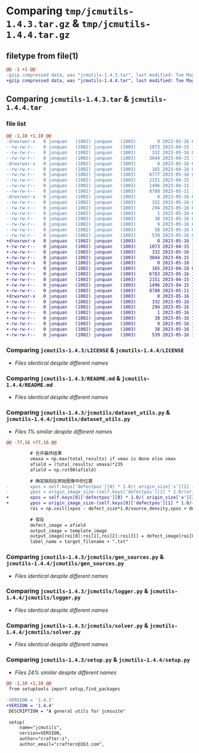 # Comparing `tmp/jcmutils-1.4.3.tar.gz` & `tmp/jcmutils-1.4.4.tar.gz`

## filetype from file(1)

```diff
@@ -1 +1 @@
-gzip compressed data, was "jcmutils-1.4.3.tar", last modified: Tue May 16 07:28:09 2023, max compression
+gzip compressed data, was "jcmutils-1.4.4.tar", last modified: Tue May 16 10:56:29 2023, max compression
```

## Comparing `jcmutils-1.4.3.tar` & `jcmutils-1.4.4.tar`

### file list

```diff
@@ -1,18 +1,18 @@
-drwxrwxr-x   0 junquan   (1002) junquan   (1003)        0 2023-05-16 07:28:09.165178 jcmutils-1.4.3/
--rw-rw-r--   0 junquan   (1002) junquan   (1003)     1073 2023-04-15 12:55:54.000000 jcmutils-1.4.3/LICENSE
--rw-rw-r--   0 junquan   (1002) junquan   (1003)      332 2023-05-16 07:28:09.165178 jcmutils-1.4.3/PKG-INFO
--rw-rw-r--   0 junquan   (1002) junquan   (1003)     3044 2023-04-15 12:55:54.000000 jcmutils-1.4.3/README.md
-drwxrwxr-x   0 junquan   (1002) junquan   (1003)        0 2023-05-16 07:28:09.165178 jcmutils-1.4.3/jcmutils/
--rw-rw-r--   0 junquan   (1002) junquan   (1003)      165 2023-04-18 07:48:21.000000 jcmutils-1.4.3/jcmutils/__init__.py
--rw-rw-r--   0 junquan   (1002) junquan   (1003)     6777 2023-05-16 07:27:18.000000 jcmutils-1.4.3/jcmutils/dataset_utils.py
--rw-rw-r--   0 junquan   (1002) junquan   (1003)     2151 2023-04-15 12:55:54.000000 jcmutils-1.4.3/jcmutils/gen_sources.py
--rw-rw-r--   0 junquan   (1002) junquan   (1003)     1496 2023-04-15 12:55:54.000000 jcmutils-1.4.3/jcmutils/logger.py
--rw-rw-r--   0 junquan   (1002) junquan   (1003)     8780 2023-05-11 10:05:05.000000 jcmutils-1.4.3/jcmutils/solver.py
-drwxrwxr-x   0 junquan   (1002) junquan   (1003)        0 2023-05-16 07:28:09.165178 jcmutils-1.4.3/jcmutils.egg-info/
--rw-rw-r--   0 junquan   (1002) junquan   (1003)      332 2023-05-16 07:28:09.000000 jcmutils-1.4.3/jcmutils.egg-info/PKG-INFO
--rw-rw-r--   0 junquan   (1002) junquan   (1003)      294 2023-05-16 07:28:09.000000 jcmutils-1.4.3/jcmutils.egg-info/SOURCES.txt
--rw-rw-r--   0 junquan   (1002) junquan   (1003)        1 2023-05-16 07:28:09.000000 jcmutils-1.4.3/jcmutils.egg-info/dependency_links.txt
--rw-rw-r--   0 junquan   (1002) junquan   (1003)       38 2023-05-16 07:28:09.000000 jcmutils-1.4.3/jcmutils.egg-info/requires.txt
--rw-rw-r--   0 junquan   (1002) junquan   (1003)        9 2023-05-16 07:28:09.000000 jcmutils-1.4.3/jcmutils.egg-info/top_level.txt
--rw-rw-r--   0 junquan   (1002) junquan   (1003)       38 2023-05-16 07:28:09.165178 jcmutils-1.4.3/setup.cfg
--rw-rw-r--   0 junquan   (1002) junquan   (1003)      539 2023-05-16 07:27:37.000000 jcmutils-1.4.3/setup.py
+drwxrwxr-x   0 junquan   (1002) junquan   (1003)        0 2023-05-16 10:56:29.145059 jcmutils-1.4.4/
+-rw-rw-r--   0 junquan   (1002) junquan   (1003)     1073 2023-04-15 12:55:54.000000 jcmutils-1.4.4/LICENSE
+-rw-rw-r--   0 junquan   (1002) junquan   (1003)      332 2023-05-16 10:56:29.145059 jcmutils-1.4.4/PKG-INFO
+-rw-rw-r--   0 junquan   (1002) junquan   (1003)     3044 2023-04-15 12:55:54.000000 jcmutils-1.4.4/README.md
+drwxrwxr-x   0 junquan   (1002) junquan   (1003)        0 2023-05-16 10:56:29.145059 jcmutils-1.4.4/jcmutils/
+-rw-rw-r--   0 junquan   (1002) junquan   (1003)      165 2023-04-18 07:48:21.000000 jcmutils-1.4.4/jcmutils/__init__.py
+-rw-rw-r--   0 junquan   (1002) junquan   (1003)     6783 2023-05-16 10:56:06.000000 jcmutils-1.4.4/jcmutils/dataset_utils.py
+-rw-rw-r--   0 junquan   (1002) junquan   (1003)     2151 2023-04-15 12:55:54.000000 jcmutils-1.4.4/jcmutils/gen_sources.py
+-rw-rw-r--   0 junquan   (1002) junquan   (1003)     1496 2023-04-15 12:55:54.000000 jcmutils-1.4.4/jcmutils/logger.py
+-rw-rw-r--   0 junquan   (1002) junquan   (1003)     8780 2023-05-11 10:05:05.000000 jcmutils-1.4.4/jcmutils/solver.py
+drwxrwxr-x   0 junquan   (1002) junquan   (1003)        0 2023-05-16 10:56:29.145059 jcmutils-1.4.4/jcmutils.egg-info/
+-rw-rw-r--   0 junquan   (1002) junquan   (1003)      332 2023-05-16 10:56:29.000000 jcmutils-1.4.4/jcmutils.egg-info/PKG-INFO
+-rw-rw-r--   0 junquan   (1002) junquan   (1003)      294 2023-05-16 10:56:29.000000 jcmutils-1.4.4/jcmutils.egg-info/SOURCES.txt
+-rw-rw-r--   0 junquan   (1002) junquan   (1003)        1 2023-05-16 10:56:29.000000 jcmutils-1.4.4/jcmutils.egg-info/dependency_links.txt
+-rw-rw-r--   0 junquan   (1002) junquan   (1003)       38 2023-05-16 10:56:29.000000 jcmutils-1.4.4/jcmutils.egg-info/requires.txt
+-rw-rw-r--   0 junquan   (1002) junquan   (1003)        9 2023-05-16 10:56:29.000000 jcmutils-1.4.4/jcmutils.egg-info/top_level.txt
+-rw-rw-r--   0 junquan   (1002) junquan   (1003)       38 2023-05-16 10:56:29.145059 jcmutils-1.4.4/setup.cfg
+-rw-rw-r--   0 junquan   (1002) junquan   (1003)      539 2023-05-16 10:56:12.000000 jcmutils-1.4.4/setup.py
```

### Comparing `jcmutils-1.4.3/LICENSE` & `jcmutils-1.4.4/LICENSE`

 * *Files identical despite different names*

### Comparing `jcmutils-1.4.3/README.md` & `jcmutils-1.4.4/README.md`

 * *Files identical despite different names*

### Comparing `jcmutils-1.4.3/jcmutils/dataset_utils.py` & `jcmutils-1.4.4/jcmutils/dataset_utils.py`

 * *Files 1% similar despite different names*

```diff
@@ -77,16 +77,16 @@
         
         # 合并最终结果
         vmaxa = np.max(total_results) if vmax is None else vmax
         afield = (total_results/ vmaxa)*235
         afield = np.rot90(afield)
 
         # 确定缺陷在原始图像中的位置
-        xpos = self.keys['defectpos'][0] * 1.0/( origin_size['x'][1] - origin_size['x'][0]) * origin_image_size[0]
-        ypos = origin_image_size-(self.keys['defectpos'][1] * 1.0/(origin_size['y'][1] - origin_size['y'][0]) * origin_image_size[1])
+        xpos = self.keys[0]['defectpos'][0] * 1.0/( origin_size['x'][1] - origin_size['x'][0]) * origin_image_size[0]
+        ypos = origin_image_size-(self.keys[0]['defectpos'][1] * 1.0/(origin_size['y'][1] - origin_size['y'][0]) * origin_image_size[1])
         roi = np.ceil([xpos - defect_size*1.0/source_density,xpos + defect_size*1.0/source_density,ypos - defect_size*1.0/source_density,ypos+defect_size*1.0/source_density])
 
         # 保存
         defect_image = afield
         output_image = template_image
         output_image[roi[0]:roi[1],roi[2]:roi[3]] = defect_image[roi[0]:roi[1],roi[2]:roi[3]]
         label_name = target_filename + ".txt"
```

### Comparing `jcmutils-1.4.3/jcmutils/gen_sources.py` & `jcmutils-1.4.4/jcmutils/gen_sources.py`

 * *Files identical despite different names*

### Comparing `jcmutils-1.4.3/jcmutils/logger.py` & `jcmutils-1.4.4/jcmutils/logger.py`

 * *Files identical despite different names*

### Comparing `jcmutils-1.4.3/jcmutils/solver.py` & `jcmutils-1.4.4/jcmutils/solver.py`

 * *Files identical despite different names*

### Comparing `jcmutils-1.4.3/setup.py` & `jcmutils-1.4.4/setup.py`

 * *Files 24% similar despite different names*

```diff
@@ -1,10 +1,10 @@
 from setuptools import setup,find_packages
 
-VERSION = '1.4.3'
+VERSION = '1.4.4'
 DESCRIPTION = "A general utils for jcmsuite"
 
 setup(
     name="jcmutils",
     version=VERSION,
     author="crafter-z",
     author_email="crafterz@163.com",
```


